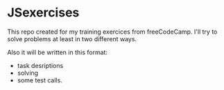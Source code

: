 # JSexercises
This repo created for my training exercices from freeCodeCamp.
I'll try to solve problems at least in two different ways.

Also it will be written in this format: 
- task desriptions
- solving
- some test calls.
